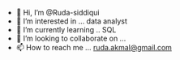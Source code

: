 - 👋 Hi, I’m @Ruda-siddiqui
- 👀 I’m interested in ... data analyst 
- 🌱 I’m currently learning .. SQL
- 💞️ I’m looking to collaborate on ...
- 📫 How to reach me ... ruda.akmal@gmail.com

<!---
Ruda-siddiqui/Ruda-siddiqui is a ✨ special ✨ repository because its `README.md` (this file) appears on your GitHub profile.
You can click the Preview link to take a look at your changes.
--->
